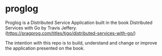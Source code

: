 # proglog
Proglog is a Distributed Service Application built in the book Distributed Services with Go by Travis Jeffery. (https://pragprog.com/titles/tjgo/distributed-services-with-go/)

The intention with this repo is to build, understand and change or improve the application presented on the book.
